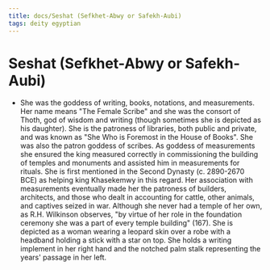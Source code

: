```yaml
---
title: docs/Seshat (Sefkhet-Abwy or Safekh-Aubi)
tags: deity egyptian
---
```


# Seshat (Sefkhet-Abwy or Safekh-Aubi)
- She was the goddess of writing, books, notations, and measurements. Her name means "The Female Scribe" and she was the consort of Thoth, god of wisdom and writing (though sometimes she is depicted as his daughter). She is the patroness of libraries, both public and private, and was known as "She Who is Foremost in the House of Books". She was also the patron goddess of scribes. As goddess of measurements she ensured the king measured correctly in commissioning the building of temples and monuments and assisted him in measurements for rituals. She is first mentioned in the Second Dynasty (c. 2890-2670 BCE) as helping king Khasekemwy in this regard. Her association with measurements eventually made her the patroness of builders, architects, and those who dealt in accounting for cattle, other animals, and captives seized in war. Although she never had a temple of her own, as R.H. Wilkinson observes, "by virtue of her role in the foundation ceremony she was a part of every temple building" (167). She is depicted as a woman wearing a leopard skin over a robe with a headband holding a stick with a star on top. She holds a writing implement in her right hand and the notched palm stalk representing the years' passage in her left.